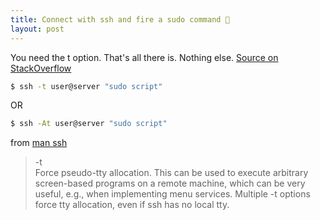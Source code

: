 ```yaml
---
title: Connect with ssh and fire a sudo command 🚀
layout: post
---
```


You need the t option. That's all there is. Nothing else. [Source on StackOverflow](https://stackoverflow.com/a/10312700)

```bash
$ ssh -t user@server "sudo script"
```

OR

```bash
$ ssh -At user@server "sudo script"
```

from [man ssh](http://linuxcommand.org/lc3_man_pages/ssh1.html)

> -t  
> Force pseudo-tty allocation. This can be used to execute arbitrary screen-based programs on a remote machine, which can be very useful, e.g., when implementing menu services.  Multiple -t options force tty allocation, even if ssh has no local tty.